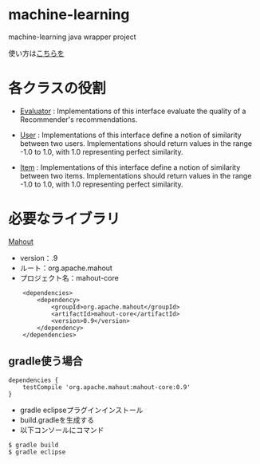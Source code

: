 machine-learning
================

machine-learning java wrapper project

使い方は[こちらを](https://github.com/pollseed/machine-learning/blob/master/jp/com/pollseed/wrapper/test/HotToUse.java)

# 各クラスの役割

* [Evaluator](https://github.com/pollseed/machine-learning/tree/master/jp/com/pollseed/wrapper/eval) : Implementations of this interface evaluate the quality of a Recommender's recommendations.

* [User](https://github.com/pollseed/machine-learning/tree/master/jp/com/pollseed/wrapper/user) : Implementations of this interface define a notion of similarity between two users. Implementations should return values in the range -1.0 to 1.0, with 1.0 representing perfect similarity.
* [Item](https://github.com/pollseed/machine-learning/tree/master/jp/com/pollseed/wrapper/item) : Implementations of this interface define a notion of similarity between two items. Implementations should return values in the range -1.0 to 1.0, with 1.0 representing perfect similarity.

# 必要なライブラリ

[Mahout](https://mahout.apache.org/)
* version：.9
* ルート：org.apache.mahout
* プロジェクト名：mahout-core

```
    <dependencies>
        <dependency>
            <groupId>org.apache.mahout</groupId>
            <artifactId>mahout-core</artifactId>
            <version>0.9</version>
        </dependency>
    </dependencies>
```    

## gradle使う場合

```
dependencies {
    testCompile 'org.apache.mahout:mahout-core:0.9'
}
```

* gradle eclipseプラグインインストール
* build.gradleを生成する
* 以下コンソールにコマンド

```
$ gradle build
$ gradle eclipse
```